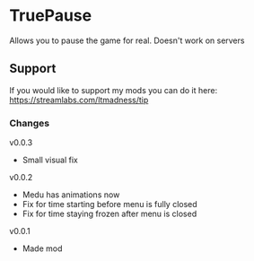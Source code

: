 # TruePause
Allows you to pause the game for real. Doesn't work on servers 

## Support
If you would like to support my mods you can do it here:
https://streamlabs.com/ltmadness/tip

### Changes
v0.0.3
- Small visual fix

v0.0.2
- Medu has animations now
- Fix for time starting before menu is fully closed
- Fix for time staying frozen after menu is closed

v0.0.1
- Made mod
